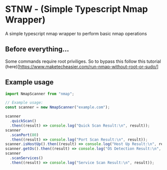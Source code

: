 # STNW - (Simple Typescript Nmap Wrapper)
A simple typescript nmap wrapper to perform basic nmap operations

## Before everything...

Some commands require root priviliges. So to bypass this follow this tutorial (here)[https://www.maketecheasier.com/run-nmap-without-root-or-sudo/]

## Example usage

```typescript
import NmapScanner from "nmap";

// Example usage:
const scanner = new NmapScanner("example.com");

scanner
  .quickScan()
  .then((result) => console.log("Quick Scan Result:\n", result));
scanner
  .scanPort(80)
  .then((result) => console.log("Port Scan Result:\n", result));
scanner.isHostUp().then((result) => console.log("Host Up Result:\n", result));
scanner.getOs().then((result) => console.log("OS Detection Result:\n", result));
scanner
  .scanServices()
  .then((result) => console.log("Service Scan Result:\n", result));
```
